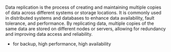 Data replication is the process of creating and maintaining multiple copies of data across different systems or storage locations. It is commonly used in distributed systems and databases to enhance data availability, fault tolerance, and performance. By replicating data, multiple copies of the same data are stored on different nodes or servers, allowing for redundancy and improving data access and reliability.

* for backup, high performance, high availability
